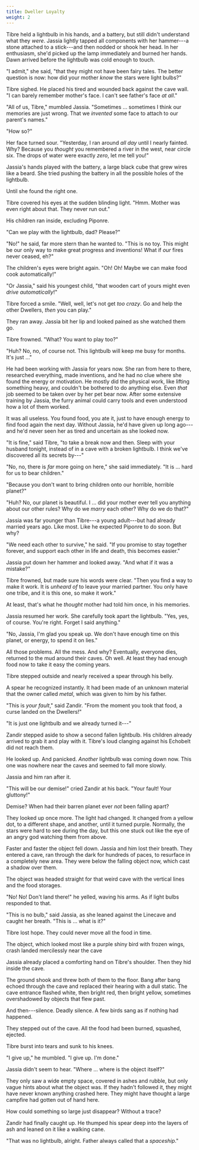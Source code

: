 ```yaml
---
title: Dweller Loyalty
weight: 2
---
```

Tibre held a lightbulb in his hands, and a battery, but still didn't understand what they _were_. Jassia lightly tapped all components with her hammer---a stone attached to a stick---and then nodded or shook her head. In her enthusiasm, she'd picked up the lamp immediately and burned her hands. Dawn arrived before the lightbulb was cold enough to touch.

"I admit," she said, "that they might not have been fairy tales. The better question is now: how did your mother _know_ the stars were light bulbs?"

Tibre sighed. He placed his tired and wounded back against the cave wall. "I can barely remember mother's face. I can't see father's face _at all_."

"All of us, Tibre," mumbled Jassia. "Sometimes ... sometimes I think our memories are just wrong. That we _invented_ some face to attach to our parent's names."

"How so?"

Her face turned sour. "Yesterday, I ran around _all day_ until I nearly fainted. Why? Because you _thought_ you remembered a river in the west, near circle six. The drops of water were exactly _zero_, let me tell you!"

Jassia's hands played with the battery, a large black cube that grew wires like a beard. She tried pushing the battery in all the possible holes of the lightbulb.

Until she found the right one.

Tibre covered his eyes at the sudden blinding light. "Hmm. Mother was even right about that. They never run out."

His children ran inside, excluding Piponre. 

"Can we play with the lightbulb, dad? Please?"

"No!" he said, far more stern than he wanted to. "This is no toy. This might be our only way to make great progress and inventions! What if _our_ fires never ceased, eh?"

The children's eyes were bright again. "Oh! Oh! Maybe we can make food cook automatically!"

"Or Jassia," said his youngest child, "that wooden cart of yours might even _drive automatically_!"

Tibre forced a smile. "Well, well, let's not get _too crazy_. Go and help the other Dwellers, _then_ you can play."

They ran away. Jassia bit her lip and looked pained as she watched them go.

Tibre frowned. "What? You want to play too?"

"Huh? No, no, of course not. This lightbulb will keep me busy for months. It's just ..."

He had been working with Jassia for years now. She ran from here to there, researched everything, made inventions, and he had no clue where she found the energy or motivation. He mostly did the physical work, like lifting something heavy, and couldn't be bothered to do anything else. Even _that_ job seemed to be taken over by her pet bear now. After some extensive training by Jassia, the furry animal could carry tools and even understood how a lot of them worked.

It was all useless. You found food, you ate it, just to have enough energy to find food again the next day. Without Jassia, he'd have given up long ago---and he'd never seen her as tired and uncertain as she looked now.

"It is fine," said Tibre, "to take a break now and then. Sleep with your husband tonight, instead of in a cave with a broken lightbulb. I think we've discovered all its secrets by---"

"No, no, there is _far_ more going on here," she said immediately. "It is ... hard for us to bear children."

"Because you don't want to bring children onto our horrible, horrible planet?"

"Huh? No, our planet is beautiful. I ... did your mother ever tell you anything about our other rules? Why do we _marry_ each other? Why do we do that?"

Jassia was far younger than Tibre---a young adult---but had already married years ago. Like most. Like he expected Piponre to do soon. But why?

"We need each other to survive," he said. "If you promise to stay together forever, and support each other in life and death, this becomes easier."

Jassia put down her hammer and looked away. "And what if it was a mistake?"

Tibre frowned, but made sure his words were clear. "Then you find a way to make it work. It is _unheard of_ to leave your married partner. You only have one tribe, and it is this one, so make it work."

At least, that's what he _thought_ mother had told him once, in his memories.

Jassia resumed her work. She carefully took apart the lightbulb. "Yes, yes, of course. You're right. Forget I said anything."

"No, Jassia, I'm glad you speak up. We don't have enough time on this planet, or energy, to spend it on lies."

All those problems. All the mess. And why? Eventually, everyone dies, returned to the mud around their caves. Oh well. At least they had enough food now to take it easy the coming years.

Tibre stepped outside and nearly received a spear through his belly.

A spear he recognized instantly. It had been made of an unknown material that the owner called _metal_, which was given to him by his father.

"This is _your fault_," said Zandir. "From the moment you took that food, a curse landed on the Dwellers!"

"It is just one lightbulb and we already turned it---"

Zandir stepped aside to show a second fallen lightbulb. His children already arrived to grab it and play with it. Tibre's loud clanging against his Echobelt did not reach them.

He looked up. And panicked. _Another_ lightbulb was coming down now. This one was nowhere near the caves and seemed to fall more slowly.

Jassia and him ran after it.

"This will be our demise!" cried Zandir at his back. "Your fault! Your gluttony!"

Demise? When had their barren planet ever _not_ been falling apart?

They looked up once more. The light had changed. It changed from a yellow dot, to a different shape, and another, until it turned purple. Normally, the stars were hard to see during the day, but this one stuck out like the eye of an angry god watching them from above.

Faster and faster the object fell down. Jassia and him lost their breath. They entered a cave, ran through the dark for hundreds of paces, to resurface in a completely new area. They were below the falling object now, which cast a shadow over them.

The object was headed straight for that weird cave with the vertical lines and the food storages.

"No! No! Don't land there!" he yelled, waving his arms. As if light bulbs responded to that.

"This is no bulb," said Jassia, as she leaned against the Linecave and caught her breath. "This is ... what is it?"

Tibre lost hope. They could never move all the food in time. 

The object, which looked most like a purple shiny bird with frozen wings, crash landed mercilessly near the cave

Jassia already placed a comforting hand on Tibre's shoulder. Then they hid inside the cave.

The ground shook and threw both of them to the floor. Bang after bang echoed through the cave and replaced their hearing with a dull static. The cave entrance flashed white, then bright red, then bright yellow, sometimes overshadowed by objects that flew past.

And then---silence. Deadly silence. A few birds sang as if nothing had happened.

They stepped out of the cave. All the food had been burned, squashed, ejected. 

Tibre burst into tears and sunk to his knees.

"I give up," he mumbled. "I give up. I'm done."

Jassia didn't seem to hear. "Where ... where is the object itself?"

They only saw a wide empty space, covered in ashes and rubble, but only vague hints about what the object was. If they hadn't followed it, they might have never known anything crashed here. They might have thought a large campfire had gotten out of hand here.

How could something so large just disappear? Without a trace?

Zandir had finally caught up. He thumped his spear deep into the layers of ash and leaned on it like a walking cane.

"That was no lightbulb, alright. Father always called that a _spaceship_."